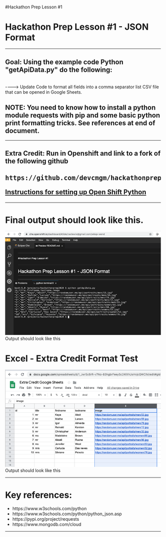 #
#Hackathon Prep Lesson #1
#

<h1>Hackathon Prep Lesson #1 - JSON Format</h1>
<hr>
<h2>Goal: Using the example code Python "getApiData.py" do the following:</h2>
<br>
----> Update Code to format all fields into a comma separator list CSV file that can be opened in Google Sheets.

<h2>NOTE: You need to know how to install a python module requests with pip and some basic python print formatting tricks.  See references at end of document.
</h2>
<hr>
<h2>Extra Credit: Run in Openshift and link to a fork of the following github<h2>
<PRE>https://github.com/devcmgm/hackathonprep2020.git</PRE>
<a href="SetupOpenShift.pdf">Instructions for setting up Open Shift Python</a>
<hr>
<h1>Final output should look like this.</h1>

<img src="finaloutput.png">Output should look like this</a>
<h1>Excel - Extra Credit Format Test</h1>
<img src="finaloutputExcelExtraCredit.png">Output should look like this</a>
<hr>
<h1>Key references:</h1>
<UL>
<LI>https://www.w3schools.com/python</LI>
<LI>https://www.w3schools.com/python/python_json.asp</LI>
<LI>https://pypi.org/project/requests</LI>
  <LI>https://www.mongodb.com/cloud</LI>
</UL>
<HR>


